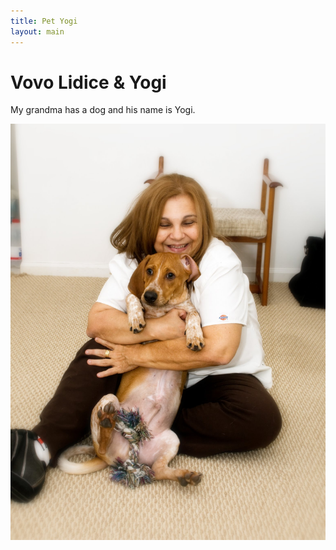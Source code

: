 ```yaml
---
title: Pet Yogi
layout: main
---
```


# Vovo Lidice & Yogi
My grandma has a dog and his name is Yogi.

![lila-yogi](images/family/vovo-yogi.jpg)
